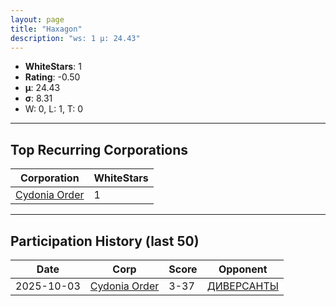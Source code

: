 ```yaml
---
layout: page
title: "Haxagon"
description: "ws: 1 μ: 24.43"
---
```

- **WhiteStars**: 1
- **Rating**: -0.50
- **μ**: 24.43  
- **σ**: 8.31
- W: 0, L: 1, T: 0

---

## Top Recurring Corporations

| Corporation | WhiteStars |
| --- | --- |
| [Cydonia Order](https://ws.tsl.rocks/corp/e55f58931b283e38b70e189f9bbc51563a76e2ae541f8b2b207444fb36d5ddf9/) | 1 |

---

## Participation History (last 50)

| Date | Corp | Score | Opponent |
| --- | --- | --- | --- |
| 2025-10-03 | [Cydonia Order](https://ws.tsl.rocks/corp/e55f58931b283e38b70e189f9bbc51563a76e2ae541f8b2b207444fb36d5ddf9/) | 3-37 | [ДИВЕРСАНТЫ](https://ws.tsl.rocks/corp/888c6867d19667e4ed2d1c33723960d52d5f92fd8a93eb6ff380d218604939fb/) |